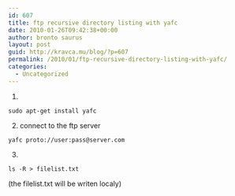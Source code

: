 ```yaml
---
id: 607
title: ftp recursive directory listing with yafc
date: 2010-01-26T09:42:38+00:00
author: bronto saurus
layout: post
guid: http://kravca.mu/blog/?p=607
permalink: /2010/01/ftp-recursive-directory-listing-with-yafc/
categories:
  - Uncategorized
---
```

1.
  
`sudo apt-get install yafc`
  
2. connect to the ftp server
  
`yafc proto://user:pass@server.com`
  
3.
  
`ls -R > filelist.txt`
   
(the filelist.txt will be writen localy)